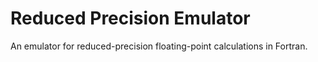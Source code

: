 # Reduced Precision Emulator

An emulator for reduced-precision floating-point calculations in Fortran.
